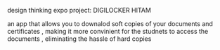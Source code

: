 design thinking expo project:
DIGILOCKER HITAM

an app that allows you to downalod soft copies of your documents and certificates , making it more convinient for the studnets to access the documents , eliminating the hassle of hard copies
